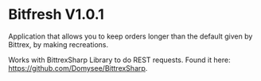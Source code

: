 # Bitfresh V1.0.1
Application that allows you to keep orders longer than the default given by Bittrex, by making recreations.

Works with BittrexSharp Library to do REST requests.
Found it here: https://github.com/Domysee/BittrexSharp.
